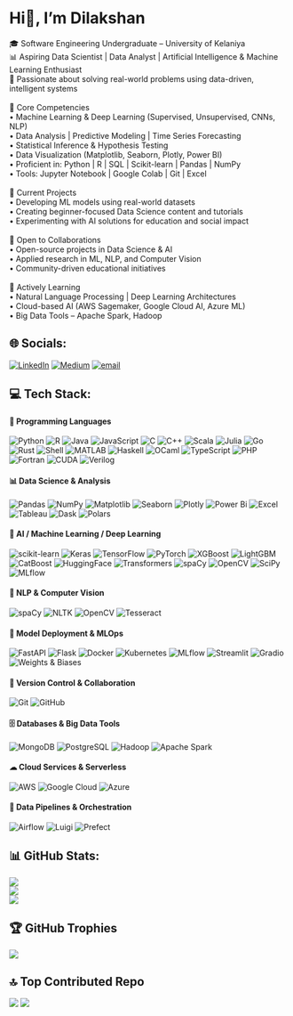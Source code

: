 # Hi👋, I’m Dilakshan
🎓 Software Engineering Undergraduate – University of Kelaniya  <br>📊 Aspiring Data Scientist | Data Analyst | Artificial Intelligence & Machine Learning Enthusiast  <br>🧠 Passionate about solving real-world problems using data-driven, intelligent systems<br><br>🔬 Core Competencies  <br>• Machine Learning & Deep Learning (Supervised, Unsupervised, CNNs, NLP)  <br>• Data Analysis | Predictive Modeling | Time Series Forecasting  <br>• Statistical Inference & Hypothesis Testing  <br>• Data Visualization (Matplotlib, Seaborn, Plotly, Power BI)  <br>• Proficient in: Python | R | SQL | Scikit-learn | Pandas | NumPy  <br>• Tools: Jupyter Notebook | Google Colab | Git | Excel<br><br>💼 Current Projects  <br>• Developing ML models using real-world datasets  <br>• Creating beginner-focused Data Science content and tutorials  <br>• Experimenting with AI solutions for education and social impact<br><br>🤝 Open to Collaborations<br>• Open-source projects in Data Science & AI  <br>• Applied research in ML, NLP, and Computer Vision  <br>• Community-driven educational initiatives<br><br>🌱 Actively Learning  <br>• Natural Language Processing | Deep Learning Architectures  <br>• Cloud-based AI (AWS Sagemaker, Google Cloud AI, Azure ML)  <br>• Big Data Tools – Apache Spark, Hadoop

## 🌐 Socials:
[![LinkedIn](https://img.shields.io/badge/LinkedIn-%230077B5.svg?logo=linkedin&logoColor=white)](https://linkedin.com/in/https://www.linkedin.com/in/sivanathandilakshan) [![Medium](https://img.shields.io/badge/Medium-12100E?logo=medium&logoColor=white)](https://medium.com/@https://medium.com/@sivanathandilakshan) [![email](https://img.shields.io/badge/Email-D14836?logo=gmail&logoColor=white)](mailto:dilakshan.info@gmail.com) 

## 💻 Tech Stack:
#### 🧠 Programming Languages
![Python](https://img.shields.io/badge/python-3670A0?style=for-the-badge&logo=python&logoColor=ffdd54)
![R](https://img.shields.io/badge/r-%23276DC3.svg?style=for-the-badge&logo=r&logoColor=white)
![Java](https://img.shields.io/badge/java-%23ED8B00.svg?style=for-the-badge&logo=openjdk&logoColor=white)
![JavaScript](https://img.shields.io/badge/javascript-%23323330.svg?style=for-the-badge&logo=javascript&logoColor=%23F7DF1E)
![C](https://img.shields.io/badge/c-%2300599C.svg?style=for-the-badge&logo=c&logoColor=white)
![C++](https://img.shields.io/badge/c++-%2300599C.svg?style=for-the-badge&logo=c%2B%2B&logoColor=white)
![Scala](https://img.shields.io/badge/scala-%23DC322F.svg?style=for-the-badge&logo=scala&logoColor=white)
![Julia](https://img.shields.io/badge/Julia-%23A270BA.svg?style=for-the-badge&logo=julia&logoColor=white)
![Go](https://img.shields.io/badge/go-%2300ADD8.svg?style=for-the-badge&logo=go&logoColor=white)
![Rust](https://img.shields.io/badge/rust-%23000000.svg?style=for-the-badge&logo=rust&logoColor=white)
![Shell](https://img.shields.io/badge/Shell-%23121011.svg?style=for-the-badge&logo=gnu-bash&logoColor=white)
![MATLAB](https://img.shields.io/badge/MATLAB-%23e16737.svg?style=for-the-badge&logo=Mathworks&logoColor=white)
![Haskell](https://img.shields.io/badge/Haskell-5e5086?style=for-the-badge&logo=haskell&logoColor=white)
![OCaml](https://img.shields.io/badge/OCaml-ef7a08.svg?style=for-the-badge&logo=ocaml&logoColor=white)
![TypeScript](https://img.shields.io/badge/typescript-007acc?style=for-the-badge&logo=typescript&logoColor=white)
![PHP](https://img.shields.io/badge/php-777bb4?style=for-the-badge&logo=php&logoColor=white)
![Fortran](https://img.shields.io/badge/Fortran-734F96.svg?style=for-the-badge&logo=fortran&logoColor=white)
![CUDA](https://img.shields.io/badge/CUDA-76B900?style=for-the-badge&logo=nvidia&logoColor=white)
![Verilog](https://img.shields.io/badge/Verilog-EC7D00.svg?style=for-the-badge&logoColor=white)
#### 📊 Data Science & Analysis
![Pandas](https://img.shields.io/badge/pandas-%23150458.svg?style=for-the-badge&logo=pandas&logoColor=white)
![NumPy](https://img.shields.io/badge/numpy-%23013243.svg?style=for-the-badge&logo=numpy&logoColor=white)
![Matplotlib](https://img.shields.io/badge/Matplotlib-%23ffffff.svg?style=for-the-badge&logo=Matplotlib&logoColor=black)
![Seaborn](https://img.shields.io/badge/seaborn-2E4A62?style=for-the-badge&logoColor=white)
![Plotly](https://img.shields.io/badge/Plotly-%233F4F75.svg?style=for-the-badge&logo=plotly&logoColor=white)
![Power Bi](https://img.shields.io/badge/power_bi-F2C811?style=for-the-badge&logo=powerbi&logoColor=black)
![Excel](https://img.shields.io/badge/Microsoft%20Excel-217346?style=for-the-badge&logo=microsoft-excel&logoColor=white)
![Tableau](https://img.shields.io/badge/Tableau-E97627?style=for-the-badge&logo=Tableau&logoColor=white)
![Dask](https://img.shields.io/badge/Dask-9966FF.svg?style=for-the-badge&logoColor=white)
![Polars](https://img.shields.io/badge/Polars-009E73.svg?style=for-the-badge&logoColor=white)
#### 🤖 AI / Machine Learning / Deep Learning
![scikit-learn](https://img.shields.io/badge/scikit--learn-%23F7931E.svg?style=for-the-badge&logo=scikit-learn&logoColor=white)
![Keras](https://img.shields.io/badge/Keras-%23D00000.svg?style=for-the-badge&logo=Keras&logoColor=white)
![TensorFlow](https://img.shields.io/badge/TensorFlow-%23FF6F00.svg?style=for-the-badge&logo=TensorFlow&logoColor=white)
![PyTorch](https://img.shields.io/badge/PyTorch-%23EE4C2C.svg?style=for-the-badge&logo=PyTorch&logoColor=white)
![XGBoost](https://img.shields.io/badge/XGBoost-A7352C.svg?style=for-the-badge&logoColor=white)
![LightGBM](https://img.shields.io/badge/LightGBM-8CBB16.svg?style=for-the-badge&logoColor=white)
![CatBoost](https://img.shields.io/badge/CatBoost-FFBB00.svg?style=for-the-badge&logoColor=black)
![HuggingFace](https://img.shields.io/badge/HuggingFace-%23FFD21F.svg?style=for-the-badge&logo=huggingface&logoColor=black)
![Transformers](https://img.shields.io/badge/Transformers-ffcc00.svg?style=for-the-badge&logo=transformers&logoColor=black)
![spaCy](https://img.shields.io/badge/spaCy-%23006ebb.svg?style=for-the-badge&logoColor=white)
![OpenCV](https://img.shields.io/badge/OpenCV-5C3EE8.svg?style=for-the-badge&logo=opencv&logoColor=white)
![SciPy](https://img.shields.io/badge/SciPy-%230C55A5.svg?style=for-the-badge&logo=scipy&logoColor=white)
![MLflow](https://img.shields.io/badge/mlflow-%23d9ead3.svg?style=for-the-badge&logo=numpy&logoColor=blue)
#### 🧠 NLP & Computer Vision
![spaCy](https://img.shields.io/badge/spaCy-%23006ebb.svg?style=for-the-badge&logoColor=white)
![NLTK](https://img.shields.io/badge/NLTK-85C1E9.svg?style=for-the-badge&logoColor=black)
![OpenCV](https://img.shields.io/badge/OpenCV-5C3EE8.svg?style=for-the-badge&logo=opencv&logoColor=white)
![Tesseract](https://img.shields.io/badge/Tesseract-FF9F00.svg?style=for-the-badge&logoColor=black)
#### 🔬 Model Deployment & MLOps
![FastAPI](https://img.shields.io/badge/FastAPI-009688.svg?style=for-the-badge&logo=fastapi&logoColor=white)
![Flask](https://img.shields.io/badge/Flask-000000.svg?style=for-the-badge&logo=flask&logoColor=white)
![Docker](https://img.shields.io/badge/docker-%230db7ed.svg?style=for-the-badge&logo=docker&logoColor=white)
![Kubernetes](https://img.shields.io/badge/Kubernetes-326CE5.svg?style=for-the-badge&logo=Kubernetes&logoColor=white)
![MLflow](https://img.shields.io/badge/mlflow-%23d9ead3.svg?style=for-the-badge&logo=numpy&logoColor=blue)
![Streamlit](https://img.shields.io/badge/Streamlit-FF4B4B.svg?style=for-the-badge&logo=streamlit&logoColor=white)
![Gradio](https://img.shields.io/badge/Gradio-7289DA.svg?style=for-the-badge&logoColor=white)
![Weights & Biases](https://img.shields.io/badge/W%26B-FFBE00.svg?style=for-the-badge&logo=weightsandbiases&logoColor=black)
#### 🔧 Version Control & Collaboration
![Git](https://img.shields.io/badge/Git-F05032.svg?style=for-the-badge&logo=git&logoColor=white)
![GitHub](https://img.shields.io/badge/GitHub-181717.svg?style=for-the-badge&logo=github&logoColor=white)
#### 🗄 Databases & Big Data Tools
![MongoDB](https://img.shields.io/badge/MongoDB-47A248.svg?style=for-the-badge&logo=mongodb&logoColor=white)
![PostgreSQL](https://img.shields.io/badge/PostgreSQL-336791.svg?style=for-the-badge&logo=postgresql&logoColor=white)
![Hadoop](https://img.shields.io/badge/Hadoop-66CCFF.svg?style=for-the-badge&logo=hadoop&logoColor=white)
![Apache Spark](https://img.shields.io/badge/Apache%20Spark-E25A1C.svg?style=for-the-badge&logo=apache-spark&logoColor=white)
#### ☁ Cloud Services & Serverless
![AWS](https://img.shields.io/badge/AWS-232F3E.svg?style=for-the-badge&logo=amazonaws&logoColor=white)
![Google Cloud](https://img.shields.io/badge/Google%20Cloud-4285F4.svg?style=for-the-badge&logo=google-cloud&logoColor=white)
![Azure](https://img.shields.io/badge/Azure-0089D6.svg?style=for-the-badge&logo=microsoft-azure&logoColor=white)
#### 🔄 Data Pipelines & Orchestration
![Airflow](https://img.shields.io/badge/Airflow-017B60.svg?style=for-the-badge&logo=apache-airflow&logoColor=white)
![Luigi](https://img.shields.io/badge/Luigi-5382a1.svg?style=for-the-badge&logo=luigi&logoColor=white)
![Prefect](https://img.shields.io/badge/Prefect-00b5e2.svg?style=for-the-badge&logo=prefect&logoColor=white)

## 📊 GitHub Stats:
![](https://github-readme-stats.vercel.app/api?username=SGDilakshan&theme=holi&hide_border=false&include_all_commits=true&count_private=true)<br/>
![](https://nirzak-streak-stats.vercel.app/?user=SGDilakshan&theme=holi&hide_border=false)<br/>
![](https://github-readme-stats.vercel.app/api/top-langs/?username=SGDilakshan&theme=holi&hide_border=false&include_all_commits=true&count_private=true&layout=compact)

## 🏆 GitHub Trophies
![](https://github-profile-trophy.vercel.app/?username=SGDilakshan&theme=holi&no-frame=false&no-bg=false&margin-w=4)

## 🔝 Top Contributed Repo
![](https://github-contributor-stats.vercel.app/api?username=SGDilakshan&limit=5&theme=holi&combine_all_yearly_contributions=true)
[![](https://visitcount.itsvg.in/api?id=SGDilakshan&icon=4&color=1)](https://visitcount.itsvg.in)
